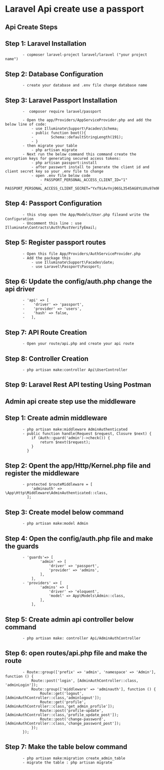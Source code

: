 # Laravel Api create use a passport 

## Api Create Steps

## Step 1: Laravel Installation
            - copmoser laravel-project laravel/laravel ("your project name")

## Step 2: Database Configuration
            - create your database and .env file change database name

## Step 3:  Laravel Passport Installation
            -  composer require laravel/passport

            - Open the app/Providers/AppServiceProvider.php and add the below line of code:
                - use Illuminate\Support\Facades\Schema;
                - public function boot(){
                -        Schema::defaultStringLength(191);
                - }
            - then migrate your table 
                - php artisan migrate
            - Next run the below command this command create the encryption keys for generating secured access tokens:
                - php artisan passport:install 
                - after passwort install to jenerate the client id and client secret key so your .env file to change 
                - open .env file below code 
                    - PASSPORT_PERSONAL_ACCESS_CLIENT_ID="1"
                    - PASSPORT_PERSONAL_ACCESS_CLIENT_SECRET="Yxf9iAvYnj06SL3545AG8YLUXu97m9Pjsy5aRm4Y"

## Step 4:  Passport Configuration
            - this step open the App/Models/User.php fileand write the Configuration
            - Uncomment this line : use Illuminate\Contracts\Auth\MustVerifyEmail;    

## Step 5:  Register passport routes
            - Open this file App/Providers/AuthServiceProvider.php 
            - Add the package this 
                - use Illuminate\Support\Facades\Gate;
                - use Laravel\Passport\Passport;

## Step 6:  Update the config/auth.php change the api driver
            - 'api' => [
            -    'driver' => 'passport',
            -    'provider' => 'users',
            -    'hash' => false,
            -   ],

## Step 7:  API Route Creation
            - Open your route/api.php and create your api route 

## Step 8:  Controller Creation
            - php artisan make:controller Api\UserController

## Step 9:  Laravel Rest API testing Using Postman


## Admin api create step use the middleware

## Step 1:  Create admin middleware
            - php artisan make:middleware AdminAuthenticated
            - public function handle(Request $request, Closure $next) {
                if (Auth::guard('admin')->check()) {
                    return $next($request);
                }
              }

## Step 2:  Opent the app/Http/Kernel.php file and register the middleware  
            - protected $routeMiddleware = [
                'adminauth' => \App\Http\Middleware\AdminAuthenticated::class,
              ];

## Step 3:  Create model below command
            - php artisan make:model Admin

## Step 4:  Open the config/auth.php file and make the guards
            - 'guards'=> [
                    'admin' => [
                        'driver' => 'passport',
                        'provider' => 'admins',
                    ],
                ],
            - 'providers' => [
                    'admins' => [
                        'driver' => 'eloquent',
                        'model' => App\Models\Admin::class,
                    ],
                ],

## Step 5:  Create admin api controller below command
            - php artisan make: controller Api/AdminAuthController

## Step 6:  open routes/api.php file and make the route 
            - Route::group(['prefix' => 'admin', 'namespace' => 'Admin'], function () {
                Route::post('login', [AdminAuthController::class, 'adminLogin']);
                Route::group(['middleware' => 'adminauth'], function () {
                    Route::get('logout', [AdminAuthController::class,'adminlogout']);
                    Route::get('profile', [AdminAuthController::class,'get_admin_profile']);
                    Route::post('profile-update', [AdminAuthController::class,'profile_update_post']);
                    Route::post('change-password', [AdminAuthController::class,'change_password_post']);
                });
            });

## Step 7:  Make the table below command
            - php artisan make:migration create_admin_table
            - migrate the table : php artisan migrate 
